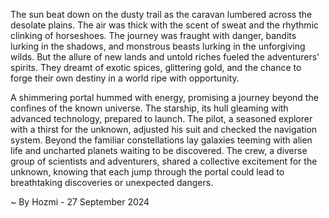 
The sun beat down on the dusty trail as the caravan lumbered across the desolate plains. The air was thick with the scent of sweat and the rhythmic clinking of horseshoes. The journey was fraught with danger, bandits lurking in the shadows, and monstrous beasts lurking in the unforgiving wilds. But the allure of new lands and untold riches fueled the adventurers' spirits. They dreamt of exotic spices, glittering gold, and the chance to forge their own destiny in a world ripe with opportunity.

A shimmering portal hummed with energy, promising a journey beyond the confines of the known universe. The starship, its hull gleaming with advanced technology, prepared to launch. The pilot, a seasoned explorer with a thirst for the unknown, adjusted his suit and checked the navigation system. Beyond the familiar constellations lay galaxies teeming with alien life and uncharted planets waiting to be discovered. The crew, a diverse group of scientists and adventurers, shared a collective excitement for the unknown, knowing that each jump through the portal could lead to breathtaking discoveries or unexpected dangers. 

~ By Hozmi - 27 September 2024
